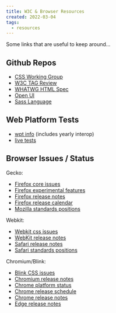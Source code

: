 ```yaml
---
title: W3C & Browser Resources
created: 2022-03-04
tags:
  - resources
---
```


Some links
that are useful to keep around...

## Github Repos

- [CSS Working Group](https://github.com/w3c/csswg-drafts/)
- [W3C TAG Review](https://github.com/w3ctag/design-reviews/)
- [WHATWG HTML Spec](https://github.com/whatwg/html/)
- [Open UI](https://github.com/openui/open-ui/)
- [Sass Language](https://github.com/sass/sass/)

## Web Platform Tests

- [wpt info](https://wpt.fyi/)
  (includes yearly interop)
- [live tests](https://wpt.live/)

## Browser Issues / Status

Gecko:
- [Firefox core issues](https://bugzilla.mozilla.org/buglist.cgi?product=Core&bug_status=__open__&list_id=16012662)
- [Firefox experimental features](https://developer.mozilla.org/en-US/docs/Mozilla/Firefox/Experimental_features)
- [Firefox release notes](https://developer.mozilla.org/en-US/docs/Mozilla/Firefox/Releases)
- [Firefox release calendar](https://wiki.mozilla.org/Release_Management/Calendar)
- [Mozilla standards positions](https://mozilla.github.io/standards-positions/)

Webkit:
- [Webkit css issues](https://bugs.webkit.org/buglist.cgi?bug_status=__open__&component=CSS&list_id=7970035&product=WebKit)
- [WebKit release notes](https://webkit.org/blog/)
- [Safari release notes](https://developer.apple.com/documentation/safari-release-notes)
- [Safari standards positions](https://webkit.org/standards-positions/)

Chromium/Blink:
- [Blink CSS issues](https://bugs.chromium.org/p/chromium/issues/list?q=component:Blink%3ECSS)
- [Chromium release notes](https://blog.chromium.org/)
- [Chrome platform status](https://chromestatus.com/features)
- [Chrome release schedule](https://chromiumdash.appspot.com/schedule)
- [Chrome release notes](https://developer.chrome.com/)
- [Edge release notes](https://docs.microsoft.com/en-us/deployedge/microsoft-edge-relnote-stable-channel)
